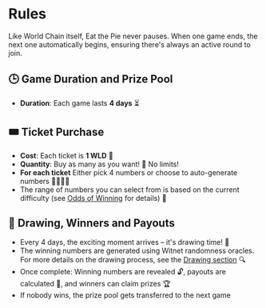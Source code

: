# Rules

Like World Chain itself, Eat the Pie never pauses. When one game ends, the next one automatically begins, ensuring there's always an active round to join.

## 🕒 Game Duration and Prize Pool

- **Duration**: Each game lasts **4 days** ⏳

## 🎟️ Ticket Purchase

- **Cost**: Each ticket is **1 WLD** 💸
- **Quantity**: Buy as many as you want! 🛒 No limits!
- **For each ticket** Either pick 4 numbers or choose to auto-generate numbers 🎱🎱🎱🎱
- The range of numbers you can select from is based on the current difficulty (see [Odds of Winning](odds.md) for details) 🔄

## 🎰 Drawing, Winners and Payouts

- Every 4 days, the exciting moment arrives – it's drawing time! 🏁
- The winning numbers are generated using Witnet randomness oracles. For more details on the drawing process, see the [Drawing section](drawing.md) 🔍
- Once complete: Winning numbers are revealed 🔓, payouts are calculated 🧮, and winners can claim prizes 🏆
- If nobody wins, the prize pool gets transferred to the next game
